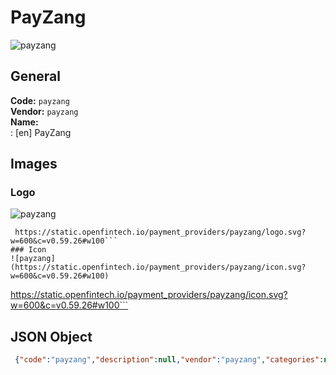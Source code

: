 # PayZang 
![payzang](https://static.openfintech.io/payment_providers/payzang/logo.svg?w=600&c=v0.59.26#w100)  
## General 
**Code:** `payzang`  
**Vendor:** `payzang`  
**Name:**  
:	[en] PayZang  
## Images 
### Logo 
![payzang](https://static.openfintech.io/payment_providers/payzang/logo.svg?w=600&c=v0.59.26#w100)  
```
 https://static.openfintech.io/payment_providers/payzang/logo.svg?w=600&c=v0.59.26#w100```  
### Icon 
![payzang](https://static.openfintech.io/payment_providers/payzang/icon.svg?w=600&c=v0.59.26#w100)  
```
 https://static.openfintech.io/payment_providers/payzang/icon.svg?w=600&c=v0.59.26#w100```  
## JSON Object 
```json
 {"code":"payzang","description":null,"vendor":"payzang","categories":null,"countries":null,"payment_method":null,"payout_method":null,"metadata":{"about_payments_code":"payzang"},"name":{"en":"PayZang"}}```  
